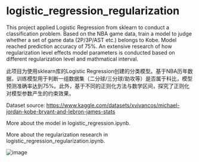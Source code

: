 # logistic_regression_regularization

This project applied Logistic Regression from sklearn to conduct a classification problem. Based on the NBA game data, train a model to judge whether a set of game data (2P/3P/AST etc.) belongs to Kobe. Model reached prediction accuracy of 75%. An extensive research of how regularization level effects model parameters is conducted based on different regularization level and mathmatical interval.

此项目为使用sklearn库的Logistic Regression创建的分类模型。基于NBA历年数据，训练模型用于判断一组数据集（二分球/三分球/助攻等）是否属于科比，模型预测准确率达到75%。此外，基于不同的正则化方法与数学区间，探究了正则化对模型参数产生的约束效果。


Dataset source: https://www.kaggle.com/datasets/xvivancos/michael-jordan-kobe-bryant-and-lebron-james-stats

More about the model in logistic_regression.ipynb.

More about the regularization research in logistic_regression_regularization.ipynb.

![image](https://github.com/xiamze/logistic_regression_regularization/blob/main/Images/regularization.png)
